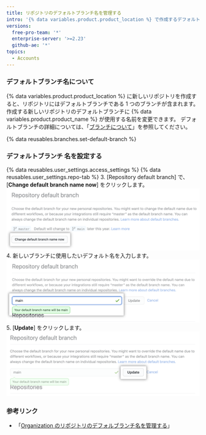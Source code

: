 ```yaml
---
title: リポジトリのデフォルトブランチ名を管理する
intro: '{% data variables.product.product_location %} で作成するデフォルトブランチ名の新しいリポジトリを設定できます。'
versions:
  free-pro-team: '*'
  enterprise-server: '>=2.23'
  github-ae: '*'
topics:
  - Accounts
---
```


### デフォルトブランチ名について

{% data variables.product.product_location %} に新しいリポジトリを作成すると、リポジトリにはデフォルトブランチである 1 つのブランチが含まれます。 作成する新しいリポジトリのデフォルトブランチに {% data variables.product.product_name %} が使用する名前を変更できます。 デフォルトブランチの詳細については、「[ブランチについて](/github/collaborating-with-issues-and-pull-requests/about-branches#about-the-default-branch)」を参照してください。

{% data reusables.branches.set-default-branch %}

### デフォルトブランチ 名を設定する

{% data reusables.user_settings.access_settings %}
{% data reusables.user_settings.repo-tab %}
3. [Repository default branch] で、[**Change default branch name now**] をクリックします。 ![[Override] ボタン](/assets/images/help/settings/repo-default-name-button.png)
4. 新しいブランチに使用したいデフォルト名を入力します。 ![デフォルト名を入力するテキストフィールド](/assets/images/help/settings/repo-default-name-text.png)
5. [**Update**] をクリックします。 ![[Update] ボタン](/assets/images/help/settings/repo-default-name-update.png)

### 参考リンク

- 「[Organization のリポジトリのデフォルブランチ名を管理する](/organizations/managing-organization-settings/managing-the-default-branch-name-for-repositories-in-your-organization)」
